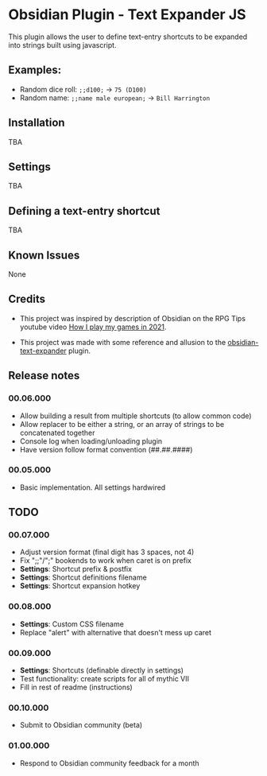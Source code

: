 # Obsidian Plugin - Text Expander JS

This plugin allows the user to define text-entry shortcuts to be expanded into strings built using javascript.

## Examples:
- Random dice roll: `;;d100;` -> `75 (D100)`
- Random name: `;;name male european;` -> `Bill Harrington`

## Installation
TBA

## Settings
TBA

## Defining a text-entry shortcut
TBA

## Known Issues
None

## Credits
- This project was inspired by description of Obsidian on the RPG Tips youtube video <a href='https://www.youtube.com/watch?v=XTFFzuZVcPk' target='_blank'>How I play my games in 2021</a>.

- This project was made with some reference and allusion to the <a href='https://github.com/konodyuk/obsidian-text-expander' target='_blank'>obsidian-text-expander</a> plugin.

## Release notes

### 00.06.000
- Allow building a result from multiple shortcuts (to allow common code)
- Allow replacer to be either a string, or an array of strings to be concatenated together
- Console log when loading/unloading plugin
- Have version follow format convention (##.##.####)

### 00.05.000
- Basic implementation.  All settings hardwired

## TODO

### 00.07.000
- Adjust version format (final digit has 3 spaces, not 4)
- Fix ";;"/";" bookends to work when caret is on prefix
- **Settings**: Shortcut prefix & postfix
- **Settings**: Shortcut definitions filename
- **Settings**: Shortcut expansion hotkey

### 00.08.000
- **Settings**: Custom CSS filename
- Replace "alert" with alternative that doesn't mess up caret

### 00.09.000
- **Settings**: Shortcuts (definable directly in settings)
- Test functionality: create scripts for all of mythic VII
- Fill in rest of readme (instructions)

### 00.10.000
- Submit to Obsidian community (beta)

### 01.00.000
- Respond to Obsidian community feedback for a month
